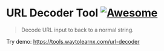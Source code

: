 # URL Decoder Tool [![Awesome](https://cdn.rawgit.com/sindresorhus/awesome/d7305f38d29fed78fa85652e3a63e154dd8e8829/media/badge.svg)](https://github.com/sindresorhus/awesome)

>Decode URL input to back to a normal string.

Try demo: https://tools.waytolearnx.com/url-decoder
